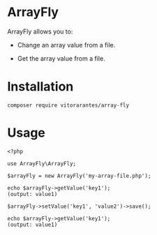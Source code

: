 # ArrayFly

ArrayFly allows you to:

- Change an array value from a file.

- Get the array value from a file.

# Installation

```
composer require vitorarantes/array-fly
```

# Usage

``` 
<?php

use ArrayFly\ArrayFly;

$arrayFly = new ArrayFly('my-array-file.php');

echo $arrayFly->getValue('key1');
(output: value1)

$arrayFly->setValue('key1', 'value2')->save();

echo $arrayFly->getValue('key1');
(output: value1)
```